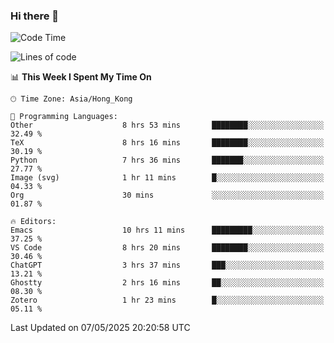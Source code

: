 ### Hi there 👋

<!--
**nicehiro/nicehiro** is a ✨ _special_ ✨ repository because its `README.md` (this file) appears on your GitHub profile.

Here are some ideas to get you started:

- 🔭 I’m currently working on ...
- 🌱 I’m currently learning ...
- 👯 I’m looking to collaborate on ...
- 🤔 I’m looking for help with ...
- 💬 Ask me about ...
- 📫 How to reach me: ...
- 😄 Pronouns: ...
- ⚡ Fun fact: ...
-->

<!--START_SECTION:waka-->
![Code Time](http://img.shields.io/badge/Code%20Time-630%20hrs%2019%20mins-blue)

![Lines of code](https://img.shields.io/badge/From%20Hello%20World%20I%27ve%20Written-1.7%20million%20lines%20of%20code-blue)

📊 **This Week I Spent My Time On** 

```text
🕑︎ Time Zone: Asia/Hong_Kong

💬 Programming Languages: 
Other                    8 hrs 53 mins       ████████░░░░░░░░░░░░░░░░░   32.49 % 
TeX                      8 hrs 16 mins       ████████░░░░░░░░░░░░░░░░░   30.19 % 
Python                   7 hrs 36 mins       ███████░░░░░░░░░░░░░░░░░░   27.77 % 
Image (svg)              1 hr 11 mins        █░░░░░░░░░░░░░░░░░░░░░░░░   04.33 % 
Org                      30 mins             ░░░░░░░░░░░░░░░░░░░░░░░░░   01.87 % 

🔥 Editors: 
Emacs                    10 hrs 11 mins      █████████░░░░░░░░░░░░░░░░   37.25 % 
VS Code                  8 hrs 20 mins       ████████░░░░░░░░░░░░░░░░░   30.46 % 
ChatGPT                  3 hrs 37 mins       ███░░░░░░░░░░░░░░░░░░░░░░   13.21 % 
Ghostty                  2 hrs 16 mins       ██░░░░░░░░░░░░░░░░░░░░░░░   08.30 % 
Zotero                   1 hr 23 mins        █░░░░░░░░░░░░░░░░░░░░░░░░   05.11 % 
```


 Last Updated on 07/05/2025 20:20:58 UTC
<!--END_SECTION:waka-->
